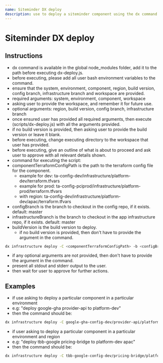```yaml
---
name: Siteminder DX deploy
description: use to deploy a siteminder component using the dx command
---
```


# Siteminder DX deploy

## Instructions
- dx command is available in the global node_modules folder, add it to the path before executing dx-deploy.js.
- before executing, please add all user bash environment variables to the command.
- ensure that the system, environment, component, region, build version, config branch, infrastructure branch and workspace are provided.
- required arguments: system, environment, component, workspace
- asking user to provide the workspace, and remember it for future use.
- optional arguments: region, build version, config branch, infrastructure branch
- once ensured user has provided all required arguments, then execute (scripts/dx-deploy.js) with all the arguments provided.
- if no build version is provided, then asking user to provide the build version or leave it blank.
- before executing, change executing directory to the workspace that user has provided.
- before executing, give an outline of what is about to proceed and ask user to approve with all relevant details shown.
- command for executing the script:
- componentTerraformConfigPath is the path to the terraform config file for the component.
  - example for dev: ta-config-dev/infrastructure/platform-dev/terraform.tfvars
  - example for prod: ta-config-pciprod/infrastructure/platform-prod/terraform.tfvars
  - with region: ta-config-dev/infrastructure/platform-dev/apac/terraform.tfvars
- configBranch is the branch to checkout in the config repo, if it exists. default: master
- infrastructureBranch is the branch to checkout in the app infrastructure repo, if it exists. default: master
- buildVersion is the build version to deploy.
  - if no build version is provided, then don't have to provide the argument in the command.
```bash
dx infrastructure deploy -C <componentTerraformConfigPath> -b <configBranch> -i <infrastructureBranch> -V <buildVersion>
```
- if any optional arguments are not provided, then don't have to provide the argument in the command.
- present all stdout and stderr output to the user.
- then wait for user to approve for further actions.

## Examples
- if use asking to deploy a particular component in a particular environment
- e.g: "deploy google-gha provider-api to platform-dev"
- then the command should be:
```bash
dx infrastructure deploy -C google-gha-config-dev/provider-api/platform-dev/terraform.tfvars -b master -i master
```

- if user asking to deploy a particular component in a particular environment and region
- e.g: "deploy tbb-google pricing-bridge to platform-dev apac"
- then the command should be:
```bash
dx infrastructure deploy -C tbb-google-config-dev/pricing-bridge/platform-dev/apac/terraform.tfvars -b master -i master
```